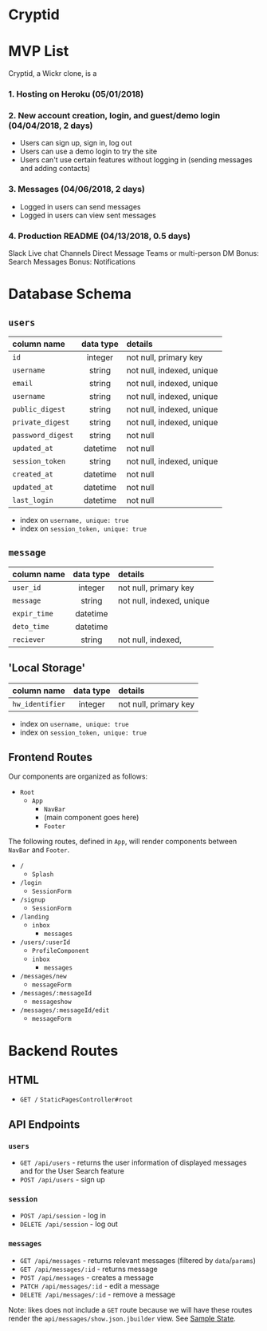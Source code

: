 # Cryptid

# MVP List

Cryptid, a Wickr clone, is a

### 1. Hosting on Heroku (05/01/2018)

### 2. New account creation, login, and guest/demo login (04/04/2018, 2 days)
  + Users can sign up, sign in, log out
  + Users can use a demo login to try the site
  + Users can't use certain features without logging in (sending messages and adding contacts)

### 3. Messages (04/06/2018, 2 days)
  + Logged in users can send messages
  + Logged in users can view sent messages

### 4. Production README (04/13/2018, 0.5 days)


Slack
Live chat
Channels
Direct Message
Teams or multi-person DM
Bonus: Search Messages
Bonus: Notifications


# Database Schema

## `users`
| column name       | data type | details                   |
|:------------------|:---------:|:--------------------------|
| `id`              | integer   | not null, primary key     |
| `username`        | string    | not null, indexed, unique |
| `email`           | string    | not null, indexed, unique |
| `username`        | string    | not null, indexed, unique |
| `public_digest`   | string    | not null, indexed, unique |
| `private_digest`  | string    | not null, indexed, unique |
| `password_digest` | string    | not null                  |
| `updated_at`      | datetime  | not null                  |
| `session_token`   | string    | not null, indexed, unique |
| `created_at`      | datetime  | not null                  |
| `updated_at`      | datetime  | not null                  |
| `last_login`      | datetime  | not null                  |

+ index on `username, unique: true`
+ index on `session_token, unique: true`

## `message`
| column name       | data type | details                   |
|:------------------|:---------:|:--------------------------|
| `user_id`         | integer   | not null, primary key     |
| `message`         | string    | not null, indexed, unique |
| `expir_time`      | datetime  |                           |
| `deto_time`       | datetime  |                           |
| `reciever`        | string    | not null, indexed,        |

## 'Local Storage'
| column name       | data type | details                   |
|:------------------|:---------:|:--------------------------|
| `hw_identifier`   | integer   | not null, primary key     |


+ index on `username, unique: true`
+ index on `session_token, unique: true`

## Frontend Routes
Our components are organized as follows:
+ `Root`
  + `App`
    + `NavBar`
    + (main component goes here)
    + `Footer`

The following routes, defined in `App`, will render components between `NavBar` and `Footer`.

+ `/`
  + `Splash`
+ `/login`
  + `SessionForm`
+ `/signup`
  + `SessionForm`
+ `/landing`
  + `inbox`
    + `messages`
+ `/users/:userId`
  + `ProfileComponent`
  + `inbox`
    + `messages`
+ `/messages/new`
  + `messageForm`
+ `/messages/:messageId`
  + `messageshow`
+ `/messages/:messageId/edit`
  + `messageForm`
  
# Backend Routes

## HTML

+ `GET /` `StaticPagesController#root`

## API Endpoints

### `users`
+ `GET /api/users` - returns the user information of displayed messages and for the User Search feature
+ `POST /api/users` - sign up

### `session`
+ `POST /api/session` - log in
+ `DELETE /api/session` - log out

### `messages`
+ `GET /api/messages` - returns relevant messages (filtered by `data`/`params`)
+ `GET /api/messages/:id` - returns message
+ `POST /api/messages` - creates a message
+ `PATCH /api/messages/:id` - edit a message
+ `DELETE /api/messages/:id` - remove a message

Note: likes does not include a `GET` route because we will have these routes render the `api/messages/show.json.jbuilder` view. See [Sample State](sample-state).  

